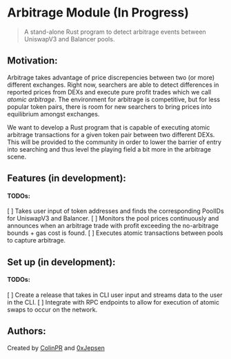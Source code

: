 # Arbitrage Module (In Progress)

> A stand-alone Rust program to detect arbitrage events between UniswapV3 and Balancer pools.

## Motivation:

Arbitrage takes advantage of price discrepencies between two (or more) different exchanges. Right now, searchers are able to detect differences in reported prices from DEXs and execute pure profit trades which we call *atomic arbitrage*. The environment for arbitrage is competitive, but for less popular token pairs, there is room for new searchers to bring prices into equilibrium amongst exchanges. 

We want to develop a Rust program that is capable of executing atomic arbitrage transactions for a given token pair between two different DEXs. This will be provided to the community in order to lower the barrier of entry into searching and thus level the playing field a bit more in the arbitrage scene.

## Features (in development):

#### TODOs: 
[ ] Takes user input of token addresses and finds the corresponding PoolIDs for UniswapV3 and Balancer.
[ ] Monitors the pool prices continuously and announces when an arbitrage trade with profit exceeding the no-arbitrage bounds + gas cost is found.
[ ] Executes atomic transactions between pools to capture arbitrage.

## Set up (in development):

#### TODOs:

[ ] Create a release that takes in CLI user input and streams data to the user in the CLI.
[ ] Integrate with RPC endpoints to allow for execution of atomic swaps to occur on the network.

## Authors:
Created by [ColinPR](https://github.com/ColinPR) and  [0xJepsen](https://github.com/0xJepsen)
